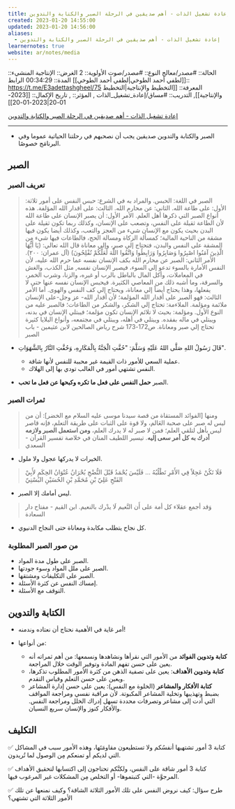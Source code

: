 ```yaml
---
title: إعادة تشغيل الذات - أهم صديقين في الرحلة الصبر والكتابة والتدوين
created: 2023-01-20 14:55:00
updated: 2023-01-20 14:56:00
aliases:
  - إعادة تشغيل الذات - أهم صديقين في الرحلة الصبر والكتابة والتدوين
learnernotes: true
website: ar/notes/media
---
```


الحالة:: #مصدر/معالج
النوع:: #مصدر/صوت
اﻷولوية:: 2
الغرض:: الإنتاجية
المنشيء:: [[لطفي أحمد الطوخي|لطفي أحمد الطوخي]]
المدة:: 00:34:29
الرابط:: <https://t.me/E3adettashgheel/75>
المعرفة:: [[التخطيط واﻹنتاجية|التخطيط واﻹنتاجية]],
التدريب:: #مساق/إعادة_تشغيل_الذات ,
المؤثر:: ,
تاريخ اﻹكمال:: [[2023-01-20|2023-01-20]]

[إعادة تشغيل الذات - أهم صديقين في الرحلة الصبر والكتابة والتدوين](https://t.me/E3adettashgheel/75)

---

- الصبر والكتابة والتدوين صديقين يجب أن نصحبهم في رحلتنا الحياتية عموما وفي البرنامَج خصوصًا.

## الصبر

### تعريف الصبر

> الصبر في اللغة: الحبس.
> والمراد به في الشرع: حبس النفس على أمور ثلاثة:
> الأول: على طاعة الله.
> الثاني: عن محارم الله.
> الثالث: على أقدار الله المؤلفة. هذه أنواع الصبر التي ذكرها أهل العلم.
> الأمر الأول: أن يصبر الإنسان على طاعة الله لأن الطاعة ثقيلة على النفس، وتصعب على الإنسان، وكذلك ربما تكون ثقيلة على البدن بحيث يكون مع الإنسان شيء من العجز والتعب، وكذلك أيضا يكون فيها مشقة من الناحية المالية؛ كمسألة الزكاة ومسالة الحج، فالطاعات فيها شيء من المشقة على النفس والبدن، فتحتاج إلي صبر، وإلي معاناة قال الله تعالي: (يَا أَيُّهَا الَّذِينَ آمَنُوا اصْبِرُوا وَصَابِرُوا وَرَابِطُوا وَاتَّقُوا اللَّهَ لَعَلَّكُمْ تُفْلِحُونَ) (آل عمران: ٢٠٠).
> الأمر الثاني: الصبر عن محارم الله بكف الإنسان نفسه عما حرم الله عليه، لأن النفس الأمارة بالسوء تدعو إلي السوء، فيصبر الإنسان نفسه, مثل الكذب، والغش في المعاملات، وأكل المال بالباطل بالرب أو غيره، والزنا، وشرب الخمر، والسرقة، وما أشبه ذلك من المعاصي الكثيرة. فيحبس الإنسان نفسه عنها حتى لا يفعلها، وهذا يحتاج أيضاً إلي معاناة، ويحتاج إلي كف النفس والهوى.
> أما الأمر الثالث: فهو الصبر على أقدار الله المؤلمة؛ لأن أقدار الله- عز وجل-على الإنسان ملائمة ومؤلمة.
> الملاءمة: تحتاج إلي الشكر، والشكر من الطاعات؛ فالصبر عليه من النوع الأول.
> ومؤلمة: بحيث لا تلائم الإنسان تكون مؤلمة؛ فيبتلي الإنسان في بدنه، ويبتلي في ماله بفقده. ويبتلي في أهله، ويبتلي في مجتمعه، وأنواع البلايا كثيرة تحتاج إلي صبر ومعاناة.
> ص172-173 شرح رياض الصالحين لابن عثيمين - باب الصبر

- قَالَ رَسُولُ اللهِ صَلَّى اللهُ عَلَيْهِ وَسَلَّمَ: "حُفَّتِ الْجَنَّةُ بِالْمَكَارِهِ، وَحُفَّتِ النَّارُ بِالشَّهَوَاتِ".

  - عملية السعي للأمور ذات القيمة غير محببة للنفس لأنها شاقة.
  - النفس تشتهي أمور في الغالب تودي بها إلى الهلاك.

- الصبر **حمل النفس على فعل ما تكره وكبحها عن فعل ما تحب**.

### ثمرات الصبر

> ومنها [الفوائد المستقاة من قصة سيدنا موسى عليه السلام مع الخضر]: أن من ليس له صبر على صحبة العَالم، ولا قوة على الثبات على طريقة التعلم، فإنه قاصر ليس بأهل لتلقي العلم؛ فمن لا صبر له لا يدرك العلم، **ومن استعمل الصبر ولازمه أدرك به كل أمر سعى إليه**. تيسير اللطيف المنان في خلاصة تفسير القرآن - السعدي

- الخيرات لا يدركها عجول ولا ملول.

> فَلَا تَكُنْ عَجِلاً فِي الأَمْرِ تَطْلُبُهُ … فَلَيْسَ يُحْمَدُ قَبْلَ النُّضْجِ بُحْرَانُ
> عُنْوَانُ الحِكَمِ لأَبِيْ الفَتْحِ عَلِيّ بْنِ مُحَمَّدِ بْنِ الحُسَيْنِ البُسْتِيّ

- ليس أمامك إلا الصبر.

> وَقد أجمع عقلاء كل أمة على أَن النَّعيم لَا يدْرك بالنعيم. ابن القيم - مفتاح دار السعادة

- كل نجاح يتطلب مكابدة ومعاناة حتى النجاح الدنيوي.

### من صور الصبر المطلوبة

- الصبر على طول مدة المواد.
- الصبر على ملل المواد وسوء جودتها.
- الصبر على التكليفات ومشتقها.
- إمساك النفس عن كثرة الأسئلة.
- التوقف مع الأسئلة.

## الكتابة والتدوين

- أمر غاية في اﻷهمية نحتاج أن نعتاده وندمنه!

- من أنواعها:
  - **كتابة وتدوين الفوائد** من اﻷمور التي نقرأها ونشاهدها ونسمعها: من أهم ثمراته أنه يعين على حسن تفهم المادة وتوفير الوقت خلال المراجعة.
  - **كتابة وتدوين الأهداف**: يعين على تصفية الذهن من كثرة اﻷمور المطلوب تذكرها، ويعين على حسن التعلم وقياس التقدم.
  - **كتابة اﻷفكار والمشاعر** (الخلوة مع النفس): يعين على حسن إدارة المشاعر بضبط وتهذيبها وتخلية المشاعر المكبوتة. ﻷن مراقبة نفسي ومراجعة المواقف التي أدت إلى مشاعر وتصرفات محددة تسهل إدراك الخلل ومراجعة النفس. والأفكار كنوز واﻹنسان سريع النسيان.

## التكليف

✅ كتابة 3 أمور تشتهيها أنفسُكم ولا تستطيعون مقاومَتَها، وهذه الأمور سبب في المشاكل التي لديكم أو تمنعكم مِن الوصول لما تُريدون.

✅ كتابة 3 أمور شاقة على النفس، ولكنَّكم تحتاجون إلى اكتسابها لتحقيق الأهداف المرجوَّة -التي كتبتموها- أو التخلص مِن المشكلات غير المرغوب فيها.

✅ طرح سؤال: كيف نروض النفس على تلك الأمور الثلاثة الشاقة؟ وكيف نمنعها عن تلك الأمور الثلاثة التي تشتهي؟
